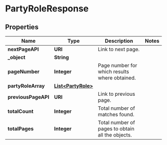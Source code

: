 

# PartyRoleResponse


## Properties

| Name | Type | Description | Notes |
|------------ | ------------- | ------------- | -------------|
|**nextPageAPI** | **URI** | Link to next page. |  |
|**_object** | **String** |  |  |
|**pageNumber** | **Integer** | Page number for which results where obtained. |  |
|**partyRoleArray** | [**List&lt;PartyRole&gt;**](PartyRole.md) |  |  |
|**previousPageAPI** | **URI** | Link to previous page. |  |
|**totalCount** | **Integer** | Total number of matches found. |  |
|**totalPages** | **Integer** | Total number of pages to obtain all the objects. |  |



